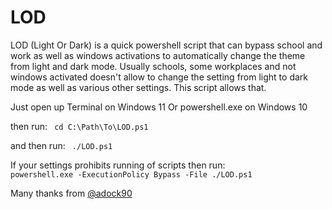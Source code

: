 # LOD
LOD (Light Or Dark) is a quick powershell script that can bypass school and work as well as windows activations to automatically change the theme from light and dark mode. Usually schools, some workplaces and not windows activated doesn't allow to change the setting from light to dark mode as well as various other settings. This script allows that.

Just open up Terminal on Windows 11 Or powershell.exe on Windows 10

then run:
<code> cd C:\Path\To\LOD.ps1 </code>

and then run:
<code> ./LOD.ps1 </code>

If your settings prohibits running of scripts then run:
<code> powershell.exe -ExecutionPolicy Bypass -File ./LOD.ps1 </code>

Many thanks from <a href="https://github.com/Adock90">@adock90</a>
